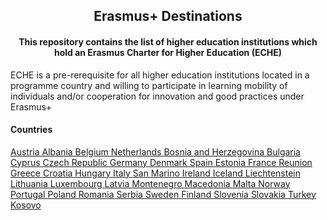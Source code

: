 <h2 align="center">
  Erasmus+ Destinations
</h2>

<h4 align="center">
  This repository contains the list of higher education institutions which hold an Erasmus Charter for Higher Education (ECHE)
</h4>

ECHE is a pre-rerequisite for all higher education institutions located in a programme country and willing to participate in learning mobility of individuals and/or cooperation for innovation and good practices under Erasmus+

<h4>
  Countries
</h4>

<!-- LIST BEGIN -->

  <span>
    <a href="/AT">
      Austria
    </a>
  </span>


  <span>
    <a href="/AL">
      Albania
    </a>
  </span>


  <span>
    <a href="/BE">
      Belgium
    </a>
  </span>


  <span>
    <a href="/NL">
      Netherlands
    </a>
  </span>


  <span>
    <a href="/BA">
      Bosnia and Herzegovina
    </a>
  </span>


  <span>
    <a href="/BG">
      Bulgaria
    </a>
  </span>


  <span>
    <a href="/CY">
      Cyprus
    </a>
  </span>


  <span>
    <a href="/CZ">
      Czech Republic
    </a>
  </span>


  <span>
    <a href="/DE">
      Germany
    </a>
  </span>


  <span>
    <a href="/DK">
      Denmark
    </a>
  </span>


  <span>
    <a href="/ES">
      Spain
    </a>
  </span>


  <span>
    <a href="/EE">
      Estonia
    </a>
  </span>


  <span>
    <a href="/FR">
      France
    </a>
  </span>


  <span>
    <a href="/RE">
      Reunion
    </a>
  </span>


  <span>
    <a href="/EL">
      Greece
    </a>
  </span>


  <span>
    <a href="/HR">
      Croatia
    </a>
  </span>


  <span>
    <a href="/HU">
      Hungary
    </a>
  </span>


  <span>
    <a href="/IT">
      Italy
    </a>
  </span>


  <span>
    <a href="/SM">
      San Marino
    </a>
  </span>


  <span>
    <a href="/IE">
      Ireland
    </a>
  </span>


  <span>
    <a href="/IS">
      Iceland
    </a>
  </span>


  <span>
    <a href="/LI">
      Liechtenstein
    </a>
  </span>


  <span>
    <a href="/LT">
      Lithuania
    </a>
  </span>


  <span>
    <a href="/LU">
      Luxembourg
    </a>
  </span>


  <span>
    <a href="/LV">
      Latvia
    </a>
  </span>


  <span>
    <a href="/ME">
      Montenegro
    </a>
  </span>


  <span>
    <a href="/MK">
      Macedonia
    </a>
  </span>


  <span>
    <a href="/MT">
      Malta
    </a>
  </span>


  <span>
    <a href="/NO">
      Norway
    </a>
  </span>


  <span>
    <a href="/PT">
      Portugal
    </a>
  </span>


  <span>
    <a href="/PL">
      Poland
    </a>
  </span>


  <span>
    <a href="/RO">
      Romania
    </a>
  </span>


  <span>
    <a href="/RS">
      Serbia
    </a>
  </span>


  <span>
    <a href="/SE">
      Sweden
    </a>
  </span>


  <span>
    <a href="/FI">
      Finland
    </a>
  </span>


  <span>
    <a href="/SI">
      Slovenia
    </a>
  </span>


  <span>
    <a href="/SK">
      Slovakia
    </a>
  </span>


  <span>
    <a href="/TR">
      Turkey
    </a>
  </span>


  <span>
    <a href="/XK">
      Kosovo
    </a>
  </span>

<!-- LIST END -->
